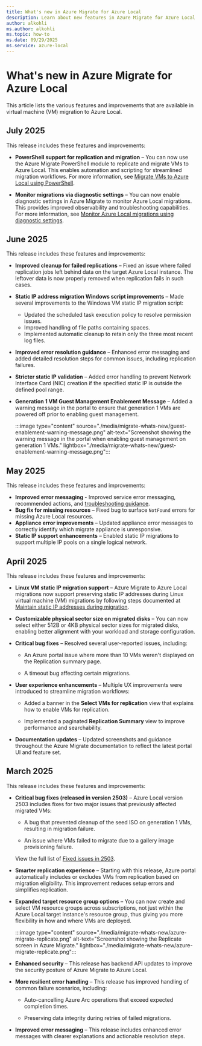 ```yaml
---
title: What's new in Azure Migrate for Azure Local
description: Learn about new features in Azure Migrate for Azure Local.
author: alkohli
ms.author: alkohli
ms.topic: how-to
ms.date: 09/29/2025
ms.service: azure-local
---
```


# What's new in Azure Migrate for Azure Local

This article lists the various features and improvements that are available in virtual machine (VM) migration to Azure Local.

## July 2025

This release includes these features and improvements:

- **PowerShell support for replication and migration** – You can now use the Azure Migrate PowerShell module to replicate and migrate VMs to Azure Local. This enables automation and scripting for streamlined migration workflows. For more information, see [Migrate VMs to Azure Local using PowerShell](migrate-via-powershell.md).

- **Monitor migrations via diagnostic settings** – You can now enable diagnostic settings in Azure Migrate to monitor Azure Local migrations. This provides improved observability and troubleshooting capabilities. For more information, see [Monitor Azure Local migrations using diagnostic settings](monitor-migration.md).  

## June 2025

This release includes these features and improvements:

- **Improved cleanup for failed replications** – Fixed an issue where failed replication jobs left behind data on the target Azure Local instance. The leftover data is now properly removed when replication fails in such cases.
- **Static IP address migration Windows script improvements** – Made several improvements to the Windows VM static IP migration script:
    - Updated the scheduled task execution policy to resolve permission issues.
    - Improved handling of file paths containing spaces.
    - Implemented automatic cleanup to retain only the three most recent log files.
- **Improved error resolution guidance** – Enhanced error messaging and added detailed resolution steps for common issues, including replication failures.
- **Stricter static IP validation** – Added error handling to prevent Network Interface Card (NIC) creation if the specified static IP is outside the defined pool range.
- **Generation 1 VM Guest Management Enablement Message** – Added a warning message in the portal to ensure that generation 1 VMs are powered off prior to enabling guest management.

    :::image type="content" source="./media/migrate-whats-new/guest-enablement-warning-message.png" alt-text="Screenshot showing the warning message in the portal when enabling guest management on generation 1 VMs." lightbox="./media/migrate-whats-new/guest-enablement-warning-message.png":::

## May 2025

This release includes these features and improvements:

- **Improved error messaging** - Improved service error messaging, recommended actions, and [troubleshooting guidance](./migrate-troubleshoot.md).
- **Bug fix for missing resources** – Fixed bug to surface `NotFound` errors for missing Azure Local resources.
- **Appliance error improvements** – Updated appliance error messages to correctly identify which migrate appliance is unresponsive.
- **Static IP support enhancements** – Enabled static IP migrations to support multiple IP pools on a single logical network.


## April 2025

This release includes these features and improvements:

- **Linux VM static IP migration support** – Azure Migrate to Azure Local migrations now support preserving static IP addresses during Linux virtual machine (VM) migrations by following steps documented at [Maintain static IP addresses during migration](migrate-maintain-ip-addresses.md?&tabs=linux).

- **Customizable physical sector size on migrated disks** – You can now select either 512B or 4KB physical sector sizes for migrated disks, enabling better alignment with your workload and storage configuration.

- **Critical bug fixes** – Resolved several user-reported issues, including:

    - An Azure portal issue where more than 10 VMs weren't displayed on the Replication summary page.

    - A timeout bug affecting certain migrations.

- **User experience enhancements** – Multiple UX improvements were introduced to streamline migration workflows:

    - Added a banner in the **Select VMs for replication** view that explains how to enable VMs for replication.

    - Implemented a paginated **Replication Summary** view to improve performance and searchability.

- **Documentation updates** – Updated screenshots and guidance throughout the Azure Migrate documentation to reflect the latest portal UI and feature set.

## March 2025

This release includes these features and improvements:

- **Critical bug fixes (released in version 2503)** – Azure Local version 2503 includes fixes for two major issues that previously affected migrated VMs:

    - A bug that prevented cleanup of the seed ISO on generation 1 VMs, resulting in migration failure.

    - An issue where VMs failed to migrate due to a gallery image provisioning failure.

    View the full list of [Fixed issues in 2503](../known-issues.md?view=azloc-2503&preserve-view=true#fixed-issues).

- **Smarter replication experience** – Starting with this release, Azure portal automatically includes or excludes VMs from replication based on migration eligibility. This improvement reduces setup errors and simplifies replication.

- **Expanded target resource group options** – You can now create and select VM resource groups across subscriptions, not just within the Azure Local target instance's resource group, thus giving you more flexibility in how and where VMs are deployed.

    :::image type="content" source="./media/migrate-whats-new/azure-migrate-replicate.png" alt-text="Screenshot showing the Replicate screen in Azure Migrate." lightbox="./media/migrate-whats-new/azure-migrate-replicate.png":::

- **Enhanced security** – This release has backend API updates to improve the security posture of Azure Migrate to Azure Local.

- **More resilient error handling** – This release has improved handling of common failure scenarios, including:

    - Auto-cancelling Azure Arc operations that exceed expected completion times.

    - Preserving data integrity during retries of failed migrations.

- **Improved error messaging** – This release includes enhanced error messages with clearer explanations and actionable resolution steps.
